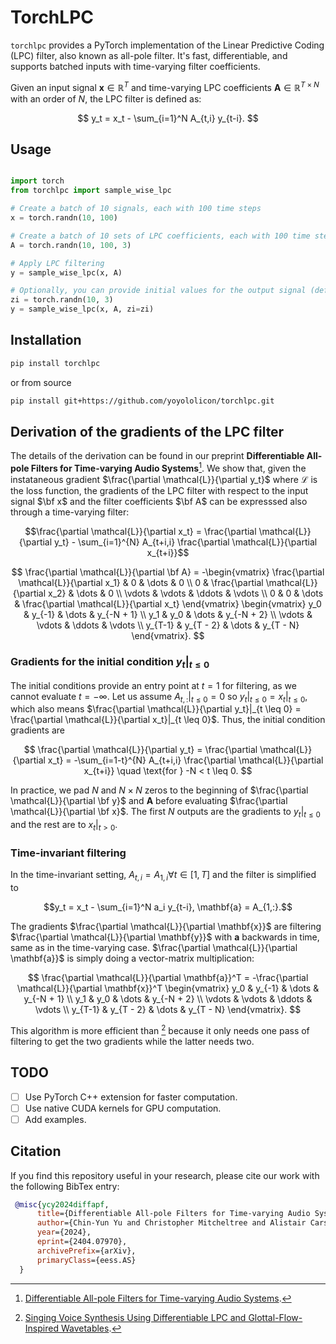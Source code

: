 # TorchLPC

`torchlpc` provides a PyTorch implementation of the Linear Predictive Coding (LPC) filter, also known as all-pole filter.
It's fast, differentiable, and supports batched inputs with time-varying filter coefficients.

Given an input signal $`\mathbf{x} \in \mathbb{R}^T`$ and time-varying LPC coefficients $`\mathbf{A} \in \mathbb{R}^{T \times N}`$ with an order of $`N`$, the LPC filter is defined as:

$$
y_t = x_t - \sum_{i=1}^N A_{t,i} y_{t-i}.
$$

## Usage

```python

import torch
from torchlpc import sample_wise_lpc

# Create a batch of 10 signals, each with 100 time steps
x = torch.randn(10, 100)

# Create a batch of 10 sets of LPC coefficients, each with 100 time steps and an order of 3
A = torch.randn(10, 100, 3)

# Apply LPC filtering
y = sample_wise_lpc(x, A)

# Optionally, you can provide initial values for the output signal (default is 0)
zi = torch.randn(10, 3)
y = sample_wise_lpc(x, A, zi=zi)
```


## Installation

```bash
pip install torchlpc
```

or from source

```bash
pip install git+https://github.com/yoyololicon/torchlpc.git
```

## Derivation of the gradients of the LPC filter

The details of the derivation can be found in our preprint **Differentiable All-pole Filters for Time-varying Audio Systems**[^1].
We show that, given the instataneous gradient $\frac{\partial \mathcal{L}}{\partial y_t}$ where $\mathcal{L}$ is the loss function, the gradients of the LPC filter with respect to the input signal $\bf x$ and the filter coefficients $\bf A$ can be expresssed also through a time-varying filter:

```math
\frac{\partial \mathcal{L}}{\partial x_t}
= \frac{\partial \mathcal{L}}{\partial y_t}
- \sum_{i=1}^{N} A_{t+i,i} \frac{\partial \mathcal{L}}{\partial x_{t+i}}
```

$$
\frac{\partial \mathcal{L}}{\partial \bf A}
= -\begin{vmatrix}
\frac{\partial \mathcal{L}}{\partial x_1} & 0 & \dots & 0 \\
0 & \frac{\partial \mathcal{L}}{\partial x_2} & \dots & 0 \\
\vdots & \vdots & \ddots & \vdots \\
0 & 0 & \dots & \frac{\partial \mathcal{L}}{\partial x_t}
\end{vmatrix}
\begin{vmatrix}
y_0 & y_{-1} & \dots & y_{-N + 1} \\
y_1 & y_0 & \dots & y_{-N + 2} \\
\vdots & \vdots & \ddots & \vdots \\
y_{T-1} & y_{T - 2} & \dots & y_{T - N}
\end{vmatrix}.
$$

### Gradients for the initial condition $`y_t|_{t \leq 0}`$

The initial conditions provide an entry point at $t=1$ for filtering, as we cannot evaluate $t=-\infty$.
Let us assume $`A_{t, :}|_{t \leq 0} = 0`$ so $`y_t|_{t \leq 0} = x_t|_{t \leq 0}`$, which also means $`\frac{\partial \mathcal{L}}{\partial y_t}|_{t \leq 0} = \frac{\partial \mathcal{L}}{\partial x_t}|_{t \leq 0}`$.
Thus, the initial condition gradients are

$$
\frac{\partial \mathcal{L}}{\partial y_t} 
= \frac{\partial \mathcal{L}}{\partial x_t}
= -\sum_{i=1-t}^{N} A_{t+i,i} \frac{\partial \mathcal{L}}{\partial x_{t+i}} \quad \text{for } -N < t \leq 0.
$$

In practice, we pad $N$ and $N \times N$ zeros to the beginning of $\frac{\partial \mathcal{L}}{\partial \bf y}$ and $\mathbf{A}$ before evaluating $\frac{\partial \mathcal{L}}{\partial \bf x}$.
The first $N$ outputs are the gradients to $`y_t|_{t \leq 0}`$ and the rest are to $`x_t|_{t > 0}`$.

### Time-invariant filtering

In the time-invariant setting, $`A_{t, i} = A_{1, i} \forall t \in [1, T]`$ and the filter is simplified to

```math
y_t = x_t - \sum_{i=1}^N a_i y_{t-i}, \mathbf{a} = A_{1,:}.
```

The gradients $`\frac{\partial \mathcal{L}}{\partial \mathbf{x}}`$ are filtering $`\frac{\partial \mathcal{L}}{\partial \mathbf{y}}`$ with $\mathbf{a}$ backwards in time, same as in the time-varying case.
$\frac{\partial \mathcal{L}}{\partial \mathbf{a}}$ is simply doing a vector-matrix multiplication:

$$
\frac{\partial \mathcal{L}}{\partial \mathbf{a}}^T =
-\frac{\partial \mathcal{L}}{\partial \mathbf{x}}^T
\begin{vmatrix}
y_0 & y_{-1} & \dots & y_{-N + 1} \\
y_1 & y_0 & \dots & y_{-N + 2} \\
\vdots & \vdots & \ddots & \vdots \\
y_{T-1} & y_{T - 2} & \dots & y_{T - N}
\end{vmatrix}.
$$

This algorithm is more efficient than [^2] because it only needs one pass of filtering to get the two gradients while the latter needs two.

[^1]: [Differentiable All-pole Filters for Time-varying Audio Systems](https://arxiv.org/abs/2404.07970).
[^2]: [Singing Voice Synthesis Using Differentiable LPC and Glottal-Flow-Inspired Wavetables](https://arxiv.org/abs/2306.17252).

## TODO

- [ ] Use PyTorch C++ extension for faster computation.
- [ ] Use native CUDA kernels for GPU computation.
- [ ] Add examples.

## Citation

If you find this repository useful in your research, please cite our work with the following BibTex entry:

```bibtex
 @misc{ycy2024diffapf,
      title={Differentiable All-pole Filters for Time-varying Audio Systems},
      author={Chin-Yun Yu and Christopher Mitcheltree and Alistair Carson and Stefan Bilbao and Joshua D. Reiss and György Fazekas},
      year={2024},
      eprint={2404.07970},
      archivePrefix={arXiv},
      primaryClass={eess.AS}
  }
```
